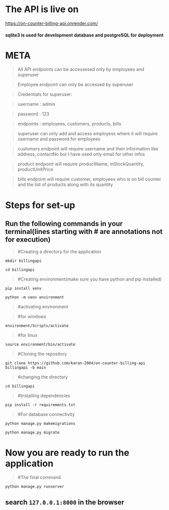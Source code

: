 # The API is live on
https://on-counter-billing-api.onrender.com/

#### sqlite3 is used for development database and postgreSQL for deployment

 # META

> All API endpoints can be accessesed only by employees and superuser

> Employee endpoint can only be accessed by superuser

> Credentials for superuser:

>   username : admin

>   password : 123

>   endpoints : employees, customers, products, bills

> superuser can only add and access employess where it will require username and password for employees

> customers endpoint will require username and their information like address, contactNo but I have used only email for other infos

> product endpoint will require productName, inStockQuantity, productUnitPrice

> bills endpoint will require customer, employees who is on bill counter and the list of products along with its quantity


# Steps for set-up
## Run the following commands in your terminal(lines starting with # are annotations not for execution)
> #Creating a directory for the application

`mkdir billingapi`

`cd billingapi`

> #Creating environment(make sure you have python and pip installed)

`pip install venv`

`python -m venv environment`

> #activating environment

> #for windows

`environment/Scripts/activate`

>#for linux

`source environment/bin/activate`

>#Cloning the repository

`git clone https://github.com/karan-2004/on-counter-billing-api billingapi -b main`

>#changing the directory

`cd billingapi`

>#Installing dependencies

`pip install -r requirements.txt`

>#For database connectivity

`python manage.py makemigrations`

`python manage.py migrate`

# Now you are ready to run the application 
>#The final command

`python manage.py runserver`

## search `127.0.0.1:8000` in the browser







  
  
